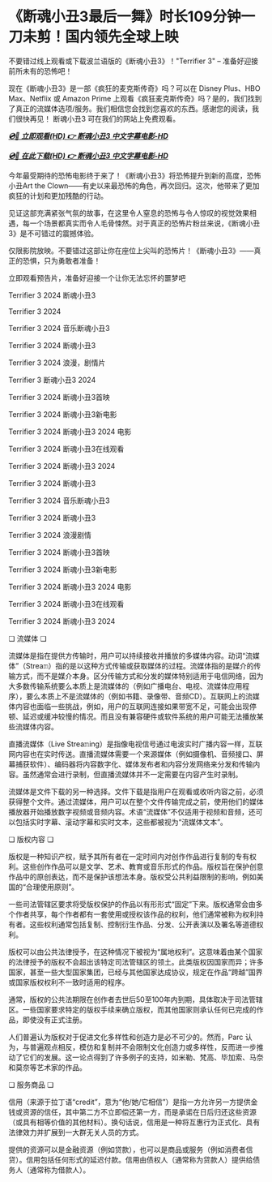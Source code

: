 # 《断魂小丑3最后一舞》时长109分钟一刀未剪！国内领先全球上映
不要错过线上观看或下载波兰语版的《断魂小丑3》！"Terrifier 3" – 准备好迎接前所未有的恐怖吧！

现在《断魂小丑3》是一部《疯狂的麦克斯传奇》吗？可以在 Disney Plus、HBO Max、Netflix 或 Amazon Prime 上观看《疯狂麦克斯传奇》吗？是的，我们找到了真正的流媒体选项/服务。我们相信您会找到您喜欢的东西。感谢您的阅读，我们很快再见！ 断魂小丑3 可在我们的网站上免费观看。 


<p><b><I><a href="https://weflix.cloud/zh/movie/1034541/terrifier-3-gitcodezh">💿🎥 立即观看(HD) 👉 断魂小丑3 中文字幕电影-HD</a></I></b></p>

<p><b><I><a href="https://weflix.cloud/zh/movie/1034541/terrifier-3-gitcodezh">💿🎥 在此下载(HD) 👉 断魂小丑3 中文字幕电影-HD</a></I></b></p>


今年最受期待的恐怖电影终于来了！《断魂小丑3》将恐怖提升到新的高度，恐怖小丑Art the Clown——有史以来最恐怖的角色，再次回归。这次，他带来了更加疯狂的计划和更加残酷的行动。

见证这部充满紧张气氛的故事，在这里令人窒息的恐怖与令人惊叹的视觉效果相遇，每一个场景都真实而令人毛骨悚然。对于真正的恐怖片粉丝来说，《断魂小丑3》是不可错过的震撼体验。

仅限影院放映。不要错过这部让你在座位上尖叫的恐怖片！《断魂小丑3》——真正的恐惧，只为勇敢者准备！

立即观看预告片，准备好迎接一个让你无法忘怀的噩梦吧

Terrifier 3 2024 断魂小丑3

Terrifier 3 2024

Terrifier 3 2024 音乐断魂小丑3

Terrifier 3 2024 断魂小丑3

Terrifier 3 2024 浪漫，剧情片

Terrifier 3 断魂小丑3 2024

Terrifier 3 2024 断魂小丑3首映

Terrifier 3 2024 断魂小丑3新电影

Terrifier 3 2024 断魂小丑3 2024 电影

Terrifier 3 2024 断魂小丑3在线观看

Terrifier 3 2024 断魂小丑3 2024

Terrifier 3 2024 断魂小丑3

Terrifier 3 2024 音乐断魂小丑3

Terrifier 3 2024 断魂小丑3

Terrifier 3 2024 浪漫剧情

Terrifier 3 2024 断魂小丑3首映

Terrifier 3 2024 断魂小丑3新电影

Terrifier 3 2024 断魂小丑3 2024 电影

Terrifier 3 2024 断魂小丑3在线观看

Terrifier 3 2024 断魂小丑3 2024

❏ 流媒体 ❏

流媒体是指在提供方传输时，用户可以持续接收并播放的多媒体内容。动词“流媒体”（Strea𝚖）指的是以这种方式传输或获取媒体的过程。流媒体指的是媒介的传输方式，而不是媒介本身。区分传输方式和分发的媒体特别适用于电信网络，因为大多数传输系统要么本质上是流媒体的（例如广播电台、电视、流媒体应用程序），要么本质上不是流媒体的（例如书籍、录像带、音频CD）。互联网上的流媒体内容也面临一些挑战，例如，用户的互联网连接如果带宽不足，可能会出现停顿、延迟或缓冲较慢的情况。而且没有兼容硬件或软件系统的用户可能无法播放某些流媒体内容。

直播流媒体（Live Strea𝚖ing）是指像电视信号通过电波实时广播内容一样，互联网内容也在实时传送。直播流媒体需要一个来源媒体（例如摄像机、音频接口、屏幕捕获软件）、编码器将内容数字化、媒体发布者和内容分发网络来分发和传输内容。虽然通常会进行录制，但直播流媒体并不一定需要在内容产生时录制。

流媒体是文件下载的另一种选择。文件下载是指用户在观看或收听内容之前，必须获得整个文件。通过流媒体，用户可以在整个文件传输完成之前，使用他们的媒体播放器开始播放数字视频或音频内容。术语“流媒体”不仅适用于视频和音频，还可以包括实时字幕、滚动字幕和实时文本，这些都被视为“流媒体文本”。

❏ 版权内容 ❏

版权是一种知识产权，赋予其所有者在一定时间内对创作作品进行复制的专有权利。这些创作作品可以是文学、艺术、教育或音乐形式的作品。版权旨在保护创意作品中的原创表达，而不是保护该想法本身。版权受公共利益限制的影响，例如美国的“合理使用原则”。

一些司法管辖区要求将受版权保护的作品以有形形式“固定”下来。版权通常会由多个作者共享，每个作者都有一套使用或授权该作品的权利，他们通常被称为权利持有者。这些权利通常包括复制、控制衍生作品、分发、公开表演以及署名等道德权利。

版权可以由公共法律授予，在这种情况下被视为“属地权利”。这意味着由某个国家的法律授予的版权不会超出该特定司法管辖区的领土。此类版权因国家而异；许多国家，甚至一些大型国家集团，已经与其他国家达成协议，规定在作品“跨越”国界或国家版权权利不一致时适用的程序。

通常，版权的公共法期限在创作者去世后50至100年内到期，具体取决于司法管辖区。一些国家要求特定的版权手续来确立版权，而其他国家则承认任何已完成的作品，即使没有正式注册。

人们普遍认为版权对于促进文化多样性和创造力是必不可少的。然而，Parc 认为，与普遍观点相反，模仿和复制并不会限制文化创造力或多样性，反而进一步推动了它们的发展。这一论点得到了许多例子的支持，如米勒、梵高、毕加索、马奈和莫奈等艺术家的作品。

❏ 服务商品 ❏

信用（来源于拉丁语“credit”，意为“他/她/它相信”）是指一方允许另一方提供金钱或资源的信任，其中第二方不立即偿还第一方，而是承诺在日后归还这些资源（或具有相等价值的其他材料）。换句话说，信用是一种将互惠行为正式化、具有法律效力并扩展到一大群无关人员的方式。

提供的资源可以是金融资源（例如贷款），也可以是商品或服务（例如消费者信贷）。信用包括任何形式的延迟付款。信用由债权人（通常称为贷款人）提供给债务人（通常称为借款人）。
